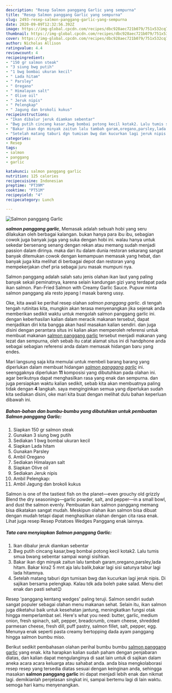 ```yaml
---
description: "Resep Salmon panggang Garlic yang sempurna"
title: "Resep Salmon panggang Garlic yang sempurna"
slug: 2493-resep-salmon-panggang-garlic-yang-sempurna
date: 2020-09-09T12:32:56.392Z
image: https://img-global.cpcdn.com/recipes/dbc928aec721b079/751x532cq70/salmon-panggang-garlic-foto-resep-utama.jpg
thumbnail: https://img-global.cpcdn.com/recipes/dbc928aec721b079/751x532cq70/salmon-panggang-garlic-foto-resep-utama.jpg
cover: https://img-global.cpcdn.com/recipes/dbc928aec721b079/751x532cq70/salmon-panggang-garlic-foto-resep-utama.jpg
author: Nicholas Allison
ratingvalue: 4.4
reviewcount: 4
recipeingredient:
- "150 gr salmon steak"
- "3 siung bwg putih"
- "1 bwg bombai ukuran kecil"
- " Lada hitam"
- " Parsley"
- " Oregano"
- " Himalayan salt"
- " Olive oil"
- " Jeruk nipis"
- " Pelengkap"
- " Jagung dan brokoli kukus"
recipeinstructions:
- "Ikan dibalur jeruk diamkan sebentar"
- "Bwg putih cincang kasar,bwg bombai potong kecil kotak2. Lalu tumis smua bwang sebentar sampai wangi sisihkan."
- "Bakar ikan dgn minyak zaitun lalu tambah garam,oregano,parsley,lada hitam. Bakar kira2 5 mnt aja lalu balik,bakar lagi sisi satunya tabur lagi lada hitamnya."
- "Setelah matang taburi dgn tumisan bwg dan kucurkan lagi jeruk nipis. Di sajikan bersama pelengkap. Kalau tdk ada boleh pake salad. Menu diet enak dan pasti sehat😉"
categories:
- Resep
tags:
- salmon
- panggang
- garlic

katakunci: salmon panggang garlic 
nutrition: 125 calories
recipecuisine: Indonesian
preptime: "PT39M"
cooktime: "PT51M"
recipeyield: "4"
recipecategory: Lunch

---
```



![Salmon panggang Garlic](https://img-global.cpcdn.com/recipes/dbc928aec721b079/751x532cq70/salmon-panggang-garlic-foto-resep-utama.jpg)

<b><i>salmon panggang garlic</i></b>, Memasak adalah sebuah hobi yang seru dilakukan oleh berbagai kalangan. bukan hanya para ibu ibu, sebagian cowok juga banyak juga yang suka dengan hobi ini. walau hanya untuk sekedar bersenang senang dengan rekan atau memang sudah menjadi passion dalam dirinya. maka dari itu dalam dunia restoran sekarang sangat banyak ditemukan cowok dengan kemampuan memasak yang hebat, dan banyak juga kita melihat di berbagai depot dan restoran yang mempekerjakan chef pria sebagai juru masak mumpuni nya.

Salmon panggang adalah salah satu jenis olahan ikan laut yang paling banyak sekali peminatnya, karena selain kandungan gizi yang terdapat pada ikan salmon. Pan-Fried Salmon with Creamy Garlic Sauce. Pupuw minta salmon panggang ala resto jepang l masak bareng ussy.

Oke, kita awali ke perihal resep olahan <i>salmon panggang garlic</i>. di tengah tengah rutinitas kita, mungkin akan terasa menyenangkan jika sejenak anda memberikan sedikit waktu untuk mengolah salmon panggang garlic ini. dengan keberhasilan kalian dalam meracik makanan tersebut, dapat menjadikan diri kita bangga akan hasil masakan kalian sendiri. dan juga disini dengan perantara situs ini kalian akan memperoleh referensi untuk membuat makanan <u>salmon panggang garlic</u> tersebut menjadi makanan yang lezat dan sempurna, oleh sebab itu catat alamat situs ini di handphone anda sebagai sebagian referensi anda dalam memasak hidangan baru yang endes.


Mari langsung saja kita memulai untuk membeli barang barang yang diperlukan dalam membuat hidangan <u><i>salmon panggang garlic</i></u> ini. seenggaknya diperlukan <b>11</b> komposisi yang dibutuhkan pada olahan ini. agar berikutnya dapat menghasilkan rasa yang enak dan sempurna. dan juga persiapkan waktu kalian sedikit, sebab kita akan membuatnya paling tidak dengan <b>4</b> langkah. saya menginginkan semua yang diperlukan sudah kita sediakan disini, oke mari kita buat dengan melihat dulu bahan keperluan dibawah ini.

<!--inarticleads1-->

##### Bahan-bahan dan bumbu-bumbu yang dibutuhkan untuk pembuatan Salmon panggang Garlic:

1. Siapkan 150 gr salmon steak
1. Gunakan 3 siung bwg putih
1. Sediakan 1 bwg bombai ukuran kecil
1. Siapkan  Lada hitam
1. Gunakan  Parsley
1. Ambil  Oregano
1. Sediakan  Himalayan salt
1. Siapkan  Olive oil
1. Sediakan  Jeruk nipis
1. Ambil  Pelengkap:
1. Ambil  Jagung dan brokoli kukus


Salmon is one of the tastiest fish on the planet—even grouchy old grizzly Blend the dry seasonings—garlic powder, salt, and pepper—in a small bowl, and dust the salmon evenly. Pembuatan ikan salmon panggang memang bisa dikatakan sangat mudah. Meskipun olahan ikan salmon bisa dibuat dengan mudah tetapi dapat menghasilkan olahan dengan cita rasa enak. Lihat juga resep Resep Potatoes Wedges Panggang enak lainnya. 

<!--inarticleads2-->

##### Tata cara menyiapkan Salmon panggang Garlic:

1. Ikan dibalur jeruk diamkan sebentar
1. Bwg putih cincang kasar,bwg bombai potong kecil kotak2. Lalu tumis smua bwang sebentar sampai wangi sisihkan.
1. Bakar ikan dgn minyak zaitun lalu tambah garam,oregano,parsley,lada hitam. Bakar kira2 5 mnt aja lalu balik,bakar lagi sisi satunya tabur lagi lada hitamnya.
1. Setelah matang taburi dgn tumisan bwg dan kucurkan lagi jeruk nipis. Di sajikan bersama pelengkap. Kalau tdk ada boleh pake salad. Menu diet enak dan pasti sehat😉


Resep &#39;panggang kentang wedges&#39; paling teruji. Salmon sendiri sudah sangat populer sebagai olahan menu makanan sehat. Selain itu, ikan salmon juga diketahui baik untuk kesehatan jantung, meningkatkan fungsi otak hingga memperlambat sel. Here&#39;s what you need: butter, garlic, medium onion, fresh spinach, salt, pepper, breadcrumb, cream cheese, shredded parmesan cheese, fresh dill, puff pastry, salmon fillet, salt, pepper, egg. Menunya enak seperti pasta creamy bertopping dada ayam panggang hingga salmon bumbu miso. 

Berikut sedikit pembahasan olahan perihal bumbu bumbu <u>salmon panggang garlic</u> yang enak. kita harapkan kalian sudah paham dengan penjabaran diatas, dan kalian dapat mengulanginya di saat lain untuk di sajikan dalam aneka acara acara keluarga atau sahabat anda. anda bisa mengkolaborasi resep resep yang tersedia diatas sesuai dengan keinginan anda, sehingga masakan <b>salmon panggang garlic</b> ini dapat menjadi lebih enak dan nikmat lagi. demikianlah penjelasan singkat ini, sampai bertemu lagi di lain waktu. semoga hari kamu menyenangkan.
